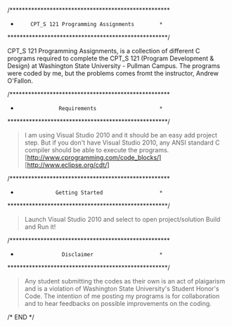 /****************************************************
 *         CPT_S 121 Programming Assignments        *
 ****************************************************/

CPT_S 121 Programming Assignments, is a collection of different C programs 
required to complete the CPT_S 121 (Program Development & Design) at Washington 
State University - Pullman Campus. The programs were coded by me, but the 
problems comes fromt the instructor, Andrew O'Fallon.


/****************************************************
 *                  Requirements                    *
 ****************************************************/

> I am using Visual Studio 2010 and it should be an easy add project step. 
But if you don't have Visual Studio 2010, any ANSI standard C compiler should 
be able to execute the programs. 
[http://www.cprogramming.com/code_blocks/] 
[http://www.eclipse.org/cdt/]


/****************************************************
 *                 Getting Started                  *
 ****************************************************/


> Launch Visual Studio 2010 and select to open project/solution
> Build and Run it!


/****************************************************
 *                   Disclaimer                     *
 ****************************************************/

> Any student submitting the codes as their own is an act of plaigarism and 
is a violation of Washington State University's  Student Honor's Code. The 
intention of me posting my programs is for collaboration and to hear 
feedbacks on possible improvements on the coding. 

/* END */